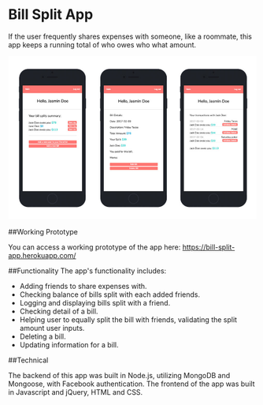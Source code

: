 
# Bill Split App
If the user frequently shares expenses with someone, like a roommate, this app keeps a running total of who owes who what amount. 


![Screenshot](https://github.com/debelopumento/billsplit-app/blob/master/public/images/bill-split-app-screenCaps.jpg)

##Working Prototype

You can access a working prototype of the app here: https://bill-split-app.herokuapp.com/

##Functionality
The app's functionality includes:

* Adding friends to share expenses with.
* Checking balance of bills split with each added friends.
* Logging and displaying bills split with a friend.
* Checking detail of a bill.
* Helping user to equally split the bill with friends, validating the split amount user inputs.
* Deleting a bill.
* Updating information for a bill.

##Technical

The backend of this app was built in Node.js, utilizing MongoDB and Mongoose, with Facebook authentication. The frontend of the app was built in Javascript and jQuery, HTML and CSS. 
